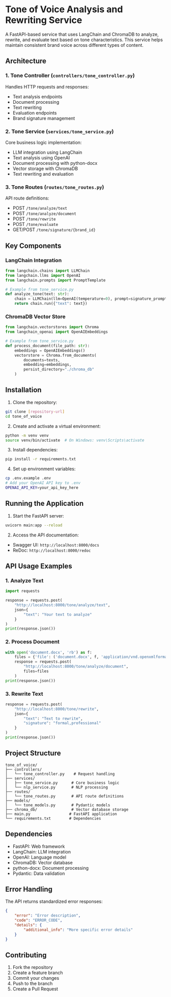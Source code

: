 # Tone of Voice Analysis and Rewriting Service

A FastAPI-based service that uses LangChain and ChromaDB to analyze, rewrite, and evaluate text based on tone characteristics. This service helps maintain consistent brand voice across different types of content.

## Architecture

### 1. Tone Controller (`controllers/tone_controller.py`)
Handles HTTP requests and responses:
- Text analysis endpoints
- Document processing
- Text rewriting
- Evaluation endpoints
- Brand signature management

### 2. Tone Service (`services/tone_service.py`)
Core business logic implementation:
- LLM integration using LangChain
- Text analysis using OpenAI
- Document processing with python-docx
- Vector storage with ChromaDB
- Text rewriting and evaluation

### 3. Tone Routes (`routes/tone_routes.py`)
API route definitions:
- POST `/tone/analyze/text`
- POST `/tone/analyze/document`
- POST `/tone/rewrite`
- POST `/tone/evaluate`
- GET/POST `/tone/signature/{brand_id}`

## Key Components

### LangChain Integration
```python
from langchain.chains import LLMChain
from langchain.llms import OpenAI
from langchain.prompts import PromptTemplate

# Example from tone_service.py
def analyze_tone(text: str):
    chain = LLMChain(llm=OpenAI(temperature=0), prompt=signature_prompt)
    return chain.run({"text": text})
```

### ChromaDB Vector Store
```python
from langchain.vectorstores import Chroma
from langchain_openai import OpenAIEmbeddings

# Example from tone_service.py
def process_document(file_path: str):
    embeddings = OpenAIEmbeddings()
    vectorstore = Chroma.from_documents(
        documents=texts,
        embedding=embeddings,
        persist_directory="./chroma_db"
    )
```

## Installation

1. Clone the repository:
```bash
git clone [repository-url]
cd tone_of_voice
```

2. Create and activate a virtual environment:
```bash
python -m venv venv
source venv/bin/activate  # On Windows: venv\Scripts\activate
```

3. Install dependencies:
```bash
pip install -r requirements.txt
```

4. Set up environment variables:
```bash
cp .env.example .env
# Add your OpenAI API key to .env
OPENAI_API_KEY=your_api_key_here
```

## Running the Application

1. Start the FastAPI server:
```bash
uvicorn main:app --reload
```

2. Access the API documentation:
- Swagger UI: `http://localhost:8000/docs`
- ReDoc: `http://localhost:8000/redoc`

## API Usage Examples

### 1. Analyze Text
```python
import requests

response = requests.post(
    "http://localhost:8000/tone/analyze/text",
    json={
        "text": "Your text to analyze"
    }
)
print(response.json())
```

### 2. Process Document
```python
with open('document.docx', 'rb') as f:
    files = {'file': ('document.docx', f, 'application/vnd.openxmlformats-officedocument.wordprocessingml.document')}
    response = requests.post(
        "http://localhost:8000/tone/analyze/document",
        files=files
    )
print(response.json())
```

### 3. Rewrite Text
```python
response = requests.post(
    "http://localhost:8000/tone/rewrite",
    json={
        "text": "Text to rewrite",
        "signature": "formal,professional"
    }
)
print(response.json())
```

## Project Structure
```
tone_of_voice/
├── controllers/
│   └── tone_controller.py    # Request handling
├── services/
│   ├── tone_service.py      # Core business logic
│   └── nlp_service.py       # NLP processing
├── routes/
│   └── tone_routes.py       # API route definitions
├── models/
│   └── tone_models.py       # Pydantic models
├── chroma_db/               # Vector database storage
├── main.py                 # FastAPI application
└── requirements.txt        # Dependencies
```

## Dependencies
- FastAPI: Web framework
- LangChain: LLM integration
- OpenAI: Language model
- ChromaDB: Vector database
- python-docx: Document processing
- Pydantic: Data validation

## Error Handling
The API returns standardized error responses:
```json
{
    "error": "Error description",
    "code": "ERROR_CODE",
    "details": {
        "additional_info": "More specific error details"
    }
}
```

## Contributing
1. Fork the repository
2. Create a feature branch
3. Commit your changes
4. Push to the branch
5. Create a Pull Request
